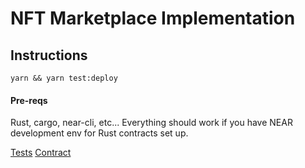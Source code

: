 # NFT Marketplace Implementation

## Instructions

`yarn && yarn test:deploy`

#### Pre-reqs

Rust, cargo, near-cli, etc...
Everything should work if you have NEAR development env for Rust contracts set up.

[Tests](test/api.test.js)
[Contract](contract/src/lib.rs)
